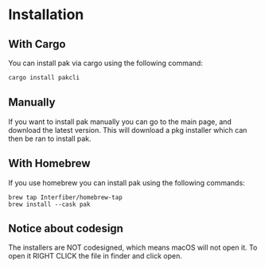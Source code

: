 # Installation

## With Cargo
You can install pak via cargo using the following command:
```bash
cargo install pakcli
```

## Manually
If you want to install pak manually you can go to the main page, and download the latest version. This will download a pkg installer which can then be ran to install pak.

## With Homebrew
If you use homebrew you can install pak using the following commands:
```shell
brew tap Interfiber/homebrew-tap
brew install --cask pak
```

## Notice about codesign
The installers are NOT codesigned, which means macOS will not open it. To open it RIGHT CLICK the file in finder and click open.
